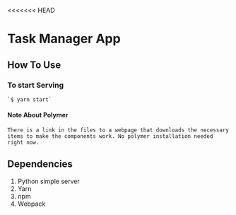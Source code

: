 <<<<<<< HEAD
# Task Manager App

## How To Use

### To start Serving

    `$ yarn start`

#### Note About Polymer

    There is a link in the files to a webpage that downloads the necessary items to make the components work. No polymer installation needed right now.

## Dependencies

1. Python simple server
2. Yarn
3. npm 
4. Webpack

